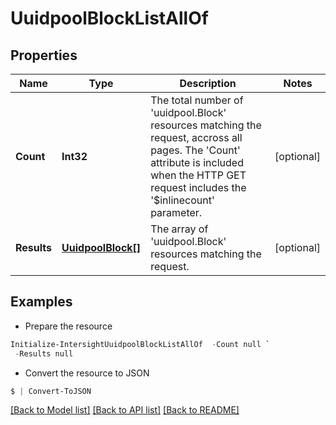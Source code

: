 # UuidpoolBlockListAllOf
## Properties

Name | Type | Description | Notes
------------ | ------------- | ------------- | -------------
**Count** | **Int32** | The total number of &#39;uuidpool.Block&#39; resources matching the request, accross all pages. The &#39;Count&#39; attribute is included when the HTTP GET request includes the &#39;$inlinecount&#39; parameter. | [optional] 
**Results** | [**UuidpoolBlock[]**](UuidpoolBlock.md) | The array of &#39;uuidpool.Block&#39; resources matching the request. | [optional] 

## Examples

- Prepare the resource
```powershell
Initialize-IntersightUuidpoolBlockListAllOf  -Count null `
 -Results null
```

- Convert the resource to JSON
```powershell
$ | Convert-ToJSON
```

[[Back to Model list]](../README.md#documentation-for-models) [[Back to API list]](../README.md#documentation-for-api-endpoints) [[Back to README]](../README.md)

